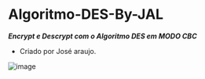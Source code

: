 # Algoritmo-DES-By-JAL
***Encrypt e Descrypt com o Algoritmo DES em MODO CBC***

- Criado por José araujo.

![image](https://user-images.githubusercontent.com/47309489/170802270-54371642-3067-4e62-a545-8398a2554dc2.png)

